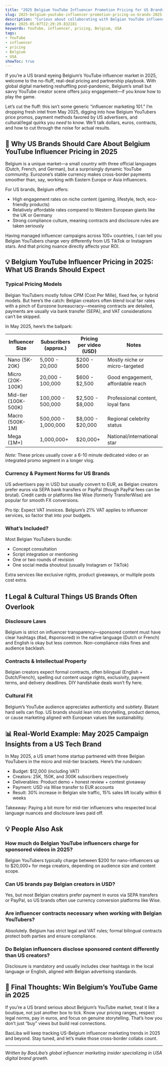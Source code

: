 ```yaml
---
title: "2025 Belgium YouTube Influencer Promotion Pricing for US Brands: A Practical Guide"
slug: 2025-belgium-youtube-influencer-promotion-pricing-us-brands-2025-05-07
description: "Curious about collaborating with Belgian YouTube influencers in 2025? This hands-on guide breaks down the pricing landscape, payment norms, and partnership tips tailored for US brands looking to tap Belgium’s YouTube scene."
date: 2025-05-07T22:29:29.832181
keywords: YouTube, influencer, pricing, Belgium, USA
tags:
- YouTube
- influencer
- pricing
- Belgium
- USA
showToc: true
---
```


If you’re a US brand eyeing Belgium’s YouTube influencer market in 2025, welcome to the no-fluff, real-deal pricing and partnership playbook. With global digital marketing reshuffling post-pandemic, Belgium’s small but savvy YouTube creator scene offers juicy engagement—if you know how to play the game.

Let’s cut the fluff: this isn’t some generic “influencer marketing 101.” I’m dropping fresh intel from May 2025, digging into how Belgium YouTubers price promos, payment methods favored by US advertisers, and cultural/legal quirks you *need* to know. We’ll talk dollars, euros, contracts, and how to cut through the noise for actual results.

## 📢 Why US Brands Should Care About Belgium YouTube Influencer Pricing in 2025

Belgium is a unique market—a small country with three official languages (Dutch, French, and German), but a surprisingly dynamic YouTube community. Eurozone’s stable currency makes cross-border payments smoother than, say, working with Eastern Europe or Asia influencers.

For US brands, Belgium offers:

- High engagement rates on niche content (gaming, lifestyle, tech, eco-friendly products)
- Relatively affordable rates compared to Western European giants like the UK or Germany
- Strong compliance culture, meaning contracts and disclosure rules are taken seriously

Having managed influencer campaigns across 100+ countries, I can tell you Belgian YouTubers charge very differently from US TikTok or Instagram stars. And that pricing nuance directly affects your ROI.

## 💡 Belgium YouTube Influencer Pricing in 2025: What US Brands Should Expect

### Typical Pricing Models

Belgian YouTubers mostly follow CPM (Cost Per Mille), fixed fee, or hybrid models. But here’s the catch: Belgian creators often blend local fair rates with a pinch of Eurozone bureaucracy—meaning contracts are detailed, payments are usually via bank transfer (SEPA), and VAT considerations can’t be skipped.

In May 2025, here’s the ballpark:

| Influencer Size       | Subscribers (approx.) | Pricing per video (USD) | Notes                              |
|----------------------|----------------------|------------------------|-----------------------------------|
| Nano (5K-20K)        | 5,000 - 20,000       | $200 - $600            | Mostly niche or micro-targeted     |
| Micro (20K-100K)     | 20,000 - 100,000     | $600 - $2,500          | Good engagement, affordable reach |
| Mid-tier (100K-500K) | 100,000 - 500,000    | $2,500 - $8,000        | Professional content, loyal fans  |
| Macro (500K-1M)      | 500,000 - 1,000,000  | $8,000 - $20,000       | Regional celebrity status          |
| Mega (1M+)           | 1,000,000+           | $20,000+               | National/international star        |

*Note:* These prices usually cover a 6-10 minute dedicated video or an integrated promo segment in a longer vlog.

### Currency & Payment Norms for US Brands

US advertisers pay in USD but usually convert to EUR, as Belgian creators prefer euros via SEPA bank transfers or PayPal (though PayPal fees can be brutal). Credit cards or platforms like Wise (formerly TransferWise) are popular for smooth FX conversions.

Pro tip: Expect VAT invoices. Belgium’s 21% VAT applies to influencer services, so factor that into your budgets.

### What’s Included?

Most Belgian YouTubers bundle:

- Concept consultation
- Script integration or mentioning
- One or two rounds of revision
- One social media shoutout (usually Instagram or TikTok)

Extra services like exclusive rights, product giveaways, or multiple posts cost extra.

## ❗ Legal & Cultural Things US Brands Often Overlook

### Disclosure Laws

Belgium is strict on influencer transparency—sponsored content must have clear hashtags (#ad, #sponsored) in the native language (Dutch or French) and English is okay but less common. Non-compliance risks fines and audience backlash.

### Contracts & Intellectual Property

Belgian creators expect formal contracts, often bilingual (English + Dutch/French), spelling out content usage rights, exclusivity, payment terms, and delivery deadlines. DIY handshake deals won’t fly here.

### Cultural Fit

Belgium’s YouTube audience appreciates authenticity and subtlety. Blatant hard sells can flop. US brands should lean into storytelling, product demos, or cause marketing aligned with European values like sustainability.

## 📊 Real-World Example: May 2025 Campaign Insights from a US Tech Brand

In May 2025, a US smart home startup partnered with three Belgian YouTubers in the micro and mid-tier brackets. Here’s the rundown:

- Budget: $12,000 (including VAT)
- Creators: 25K, 150K, and 300K subscribers respectively
- Deliverables: Product demo + honest review + contest giveaway
- Payment: USD via Wise transfer to EUR accounts
- Result: 30% increase in Belgian site traffic, 15% sales lift locally within 6 weeks

Takeaway: Paying a bit more for mid-tier influencers who respected local language nuances and disclosure laws paid off.

## 💡 People Also Ask

### How much do Belgian YouTube influencers charge for sponsored videos in 2025?

Belgian YouTubers typically charge between $200 for nano-influencers up to $20,000+ for mega creators, depending on audience size and content scope.

### Can US brands pay Belgian creators in USD?

Yes, but most Belgian creators prefer payment in euros via SEPA transfers or PayPal, so US brands often use currency conversion platforms like Wise.

### Are influencer contracts necessary when working with Belgian YouTubers?

Absolutely. Belgium has strict legal and VAT rules; formal bilingual contracts protect both parties and ensure compliance.

### Do Belgian influencers disclose sponsored content differently than US creators?

Disclosure is mandatory and usually includes clear hashtags in the local language or English, aligned with Belgian advertising standards.

## 📢 Final Thoughts: Win Belgium’s YouTube Game in 2025

If you’re a US brand serious about Belgium’s YouTube market, treat it like a boutique, not just another box to tick. Know your pricing ranges, respect legal norms, pay in euros, and focus on genuine storytelling. That’s how you don’t just “buy” views but build real connections.

BaoLiba will keep tracking US-Belgium influencer marketing trends in 2025 and beyond. Stay tuned, and let’s make those cross-border collabs count.

---

*Written by BaoLiba’s global influencer marketing insider specializing in USA digital brand growth.*